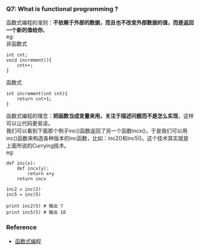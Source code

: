 ### Q7: What is functional programming ?  
函数式编程的准则：**不依赖于外部的数据，而且也不改变外部数据的值，而是返回一个新的值给你**。  
eg:  
非函数式  
```
int cnt;
void increment(){
    cnt++;
}
```
函数式  
```
int increment(int cnt){
    return cnt+1;
}
```
函数式编程的理念：**把函数当成变量来用，关注于描述问题而不是怎么实现**，这样可以让代码更易读。  
我们可以看到下面那个例子inc()函数返回了另一个函数incx()，于是我们可以用inc()函数来构造各种版本的inc函数，比如：inc2()和inc5()。这个技术其实就是上面所说的Currying技术。  
eg:  
```
def inc(x):
    def incx(y):
        return x+y
    return incx
 
inc2 = inc(2)
inc5 = inc(5)
 
print inc2(5) # 输出 7
print inc5(5) # 输出 10
```
### Reference  
- [函数式编程](https://coolshell.cn/articles/10822.html)  
